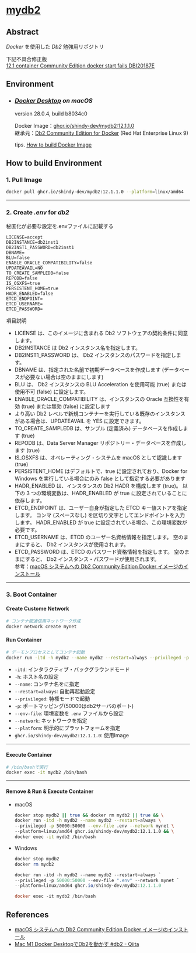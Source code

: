# [mydb2](https://github.com/shindy-dev/mydb2)

## Abstract
*Docker* を使用した *Db2* 勉強用リポジトリ

下記不具合修正版  
[12.1 container Community Edition docker start fails DBI20187E](https://community.ibm.com/community/user/discussion/121-container-community-edition-docker-start-fails-dbi20187e)

## Environment
- ### *[Docker Desktop](https://www.docker.com/ja-jp/products/docker-desktop/) on macOS*
    version 28.0.4, build b8034c0

    Docker Image：[ghcr.io/shindy-dev/mydb2:12.1.1.0](https://github.com/shindy-dev/mydb2/pkgs/container/mydb2)  
    継承元：[Db2 Community Edition for Docker](https://www.ibm.com/docs/ja/db2/11.5.x?topic=deployments-db2-community-edition-docker) (Red Hat Enterprise Linux 9)  
    
    tips. [How to build Docker Image](docs/how2_build_DockerImage.md)  

## How to build Environment
### 1. Pull Image
```bash
docker pull ghcr.io/shindy-dev/mydb2:12.1.1.0 --platform=linux/amd64
```

---

### 2. Create *.env* for *db2*
秘匿化が必要な設定を.envファイルに記載する  
```
LICENSE=accept
DB2INSTANCE=db2inst1
DB2INST1_PASSWORD=db2inst1
DBNAME=
BLU=false
ENABLE_ORACLE_COMPATIBILITY=false
UPDATEAVAIL=NO
TO_CREATE_SAMPLEDB=false
REPODB=false
IS_OSXFS=true
PERSISTENT_HOME=true
HADR_ENABLED=false
ETCD_ENDPOINT=
ETCD_USERNAME=
ETCD_PASSWORD=
```

項目説明  
- LICENSE は、このイメージに含まれる Db2 ソフトウェアの契約条件に同意します。
- DB2INSTANCE は Db2 インスタンス名を指定します。
- DB2INST1_PASSWORD は、 Db2 インスタンスのパスワードを指定します。
- DBNAME は、指定された名前で初期データベースを作成します (データベースが必要ない場合は空のままにします)
- BLU は、 Db2 インスタンスの BLU Acceleration を使用可能 (true) または使用不可 (false) に設定します。
- ENABLE_ORACLE_COMPATIBILITY は、インスタンスの Oracle 互換性を有効 (true) または無効 (false) に設定します
- より高い Db2 レベルで新規コンテナーを実行している既存のインスタンスがある場合は、UPDATEAVAIL を YES に設定できます。
- TO_CREATE_SAMPLEDB は、サンプル (定義済み) データベースを作成します (true)
- REPODB は、Data Server Manager リポジトリー・データベースを作成します (true)
- IS_OSXFS は、オペレーティング・システムを macOS として認識します (true)
- PERSISTENT_HOME はデフォルトで、true に設定されており、Docker for Windows を実行している場合にのみ false として指定する必要があります
- HADR_ENABLED は、インスタンスの Db2 HADR を構成します (true)。 以下の 3 つの環境変数は、HADR_ENABLED が true に設定されていることに依存します。
- ETCD_ENDPOINT は、ユーザー自身が指定した ETCD キー値ストアを指定します。 コンマ (スペースなし) を区切り文字としてエンドポイントを入力します。 HADR_ENABLED が true に設定されている場合、この環境変数が必要です。
- ETCD_USERNAME は、ETCD のユーザー名資格情報を指定します。 空のままにすると、 Db2 インスタンスが使用されます。
- ETCD_PASSWORD は、ETCD のパスワード資格情報を指定します。 空のままにすると、 Db2 インスタンス・パスワードが使用されます。  
参考：[macOS システムへの Db2 Community Edition Docker イメージのインストール](https://www.ibm.com/docs/ja/db2/11.5.x?topic=system-macos)

---

### 3. Boot Container

#### Create Custome Network
```bash
# コンテナ間通信用ネットワーク作成
docker network create mynet
```

#### Run Container

```bash
# デーモンプロセスとしてコンテナ起動
docker run -itd -h mydb2 --name mydb2 --restart=always --privileged -p 50000:50000 --env-file ~/.env --network mynet --platform=linux/amd64 ghcr.io/shindy-dev/mydb2:12.1.1.0
```

- `-itd`: インタラクティブ・バックグラウンドモード
- `-h`: ホスト名の設定
- `--name`: コンテナ名をに指定
- `--restart=always`: 自動再起動設定
- `--privileged`: 特権モードで起動
- `-p`: ポートマッピング(50000はdb2サーバのポート)
- `--env-file`: 環境変数を `.env` ファイルから設定
- `--network`: ネットワークを指定
- `--platform`: 明示的にプラットフォームを指定
- `ghcr.io/shindy-dev/mydb2:12.1.1.0`: 使用Image

---
#### Execute Container
```bash
# /bin/bashで実行
docker exec -it mydb2 /bin/bash
```
---
#### Remove & Run & Execute Container
- macOS  
    ```bash
    docker stop mydb2 || true && docker rm mydb2 || true && \
    docker run -itd -h mydb2 --name mydb2 --restart=always \
    --privileged -p 50000:50000 --env-file .env --network mynet \
    --platform=linux/amd64 ghcr.io/shindy-dev/mydb2:12.1.1.0 && \
    docker exec -it mydb2 /bin/bash
    ```

- Windows
    ```powershell
    docker stop mydb2
    docker rm mydb2
    
    docker run -itd -h mydb2 --name mydb2 --restart=always `
    --privileged -p 50000:50000 --env-file ".env" --network mynet `
    --platform=linux/amd64 ghcr.io/shindy-dev/mydb2:12.1.1.0

    docker exec -it mydb2 /bin/bash
    ```

## References
* [macOS システムへの Db2 Community Edition Docker イメージのインストール](https://www.ibm.com/docs/ja/db2/11.5.x?topic=system-macos)
* [Mac M1 Docker DesktopでDb2を動かす #db2 - Qiita](https://qiita.com/kayokok/items/0d23efeece19c4f31e8b)